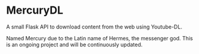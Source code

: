 # MercuryDL
A small Flask API to download content from the web using Youtube-DL.

Named Mercury due to the Latin name of Hermes, the messenger god. This is an ongoing project and will be continuously updated.
